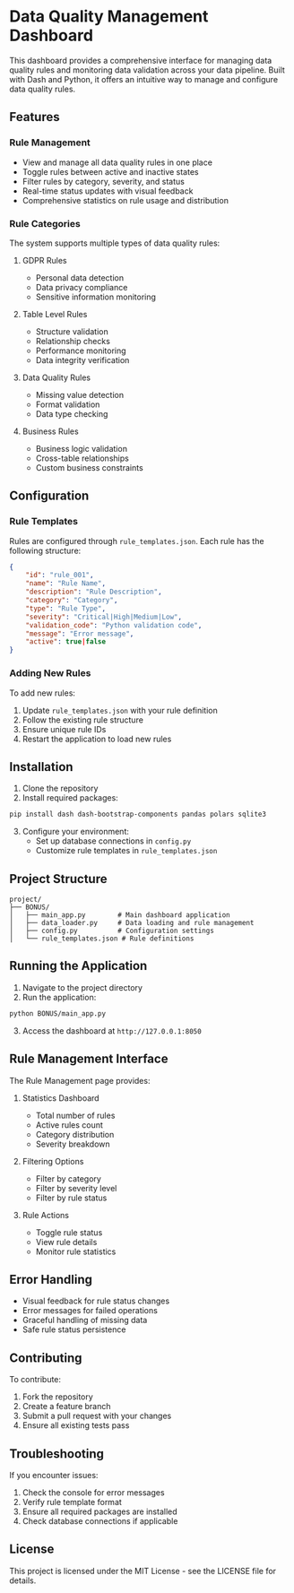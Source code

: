 # Data Quality Management Dashboard

This dashboard provides a comprehensive interface for managing data quality rules and monitoring data validation across your data pipeline. Built with Dash and Python, it offers an intuitive way to manage and configure data quality rules.

## Features

### Rule Management
- View and manage all data quality rules in one place
- Toggle rules between active and inactive states
- Filter rules by category, severity, and status
- Real-time status updates with visual feedback
- Comprehensive statistics on rule usage and distribution

### Rule Categories
The system supports multiple types of data quality rules:

1. GDPR Rules
   - Personal data detection
   - Data privacy compliance
   - Sensitive information monitoring

2. Table Level Rules
   - Structure validation
   - Relationship checks
   - Performance monitoring
   - Data integrity verification

3. Data Quality Rules
   - Missing value detection
   - Format validation
   - Data type checking

4. Business Rules
   - Business logic validation
   - Cross-table relationships
   - Custom business constraints

## Configuration

### Rule Templates
Rules are configured through `rule_templates.json`. Each rule has the following structure:

```json
{
    "id": "rule_001",
    "name": "Rule Name",
    "description": "Rule Description",
    "category": "Category",
    "type": "Rule Type",
    "severity": "Critical|High|Medium|Low",
    "validation_code": "Python validation code",
    "message": "Error message",
    "active": true|false
}
```

### Adding New Rules
To add new rules:

1. Update `rule_templates.json` with your rule definition
2. Follow the existing rule structure
3. Ensure unique rule IDs
4. Restart the application to load new rules

## Installation

1. Clone the repository
2. Install required packages:
```bash
pip install dash dash-bootstrap-components pandas polars sqlite3
```

3. Configure your environment:
   - Set up database connections in `config.py`
   - Customize rule templates in `rule_templates.json`

## Project Structure

```
project/
├── BONUS/
│   ├── main_app.py        # Main dashboard application
│   ├── data_loader.py     # Data loading and rule management
│   ├── config.py          # Configuration settings
│   └── rule_templates.json # Rule definitions
```

## Running the Application

1. Navigate to the project directory
2. Run the application:
```bash
python BONUS/main_app.py
```
3. Access the dashboard at `http://127.0.0.1:8050`

## Rule Management Interface

The Rule Management page provides:

1. Statistics Dashboard
   - Total number of rules
   - Active rules count
   - Category distribution
   - Severity breakdown

2. Filtering Options
   - Filter by category
   - Filter by severity level
   - Filter by rule status

3. Rule Actions
   - Toggle rule status
   - View rule details
   - Monitor rule statistics

## Error Handling

- Visual feedback for rule status changes
- Error messages for failed operations
- Graceful handling of missing data
- Safe rule status persistence

## Contributing

To contribute:

1. Fork the repository
2. Create a feature branch
3. Submit a pull request with your changes
4. Ensure all existing tests pass

## Troubleshooting

If you encounter issues:

1. Check the console for error messages
2. Verify rule template format
3. Ensure all required packages are installed
4. Check database connections if applicable

## License

This project is licensed under the MIT License - see the LICENSE file for details.
